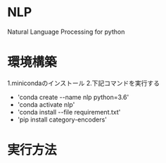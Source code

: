 # NLP
Natural Language Processing for python
# 環境構築
1.minicondaのインストール
2.下記コマンドを実行する

- 'conda create --name nlp python=3.6' 
- 'conda activate nlp'
- 'conda install --file requirement.txt'
- 'pip install category-encoders'

# 実行方法
